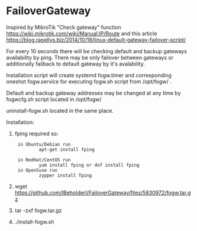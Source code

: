 # FailoverGateway

Inspired by MikroTik "Check gateway" function https://wiki.mikrotik.com/wiki/Manual:IP/Route and this article https://blog.rapellys.biz/2014/10/18/linux-default-gateway-failover-script/

For every 10 seconds there will be checking default and backup gateways availability by ping. There may be only failover between gateways or additionally failback to default gateway by it's avalability.

Installation script will create systemd fogw.timer and corresponding oneshot fogw.service for executing fogw.sh script from /opt/fogw/ .

Default and backup gateway addresses may be changed at any time by fogwcfg.sh script located in /opt/fogw/

uninstall-fogw.sh located in the same place.

Installation:

1) fping required so:

        in Ubuntu/Debian run
                apt-get install fping
                
        in RedHat/CentOS run
                yum install fping or dnf install fping
        in OpenSuse run
                zypper install fping

2) wget https://github.com/IBeholderI/FailoverGateway/files/5830972/fogw.tar.gz

3) tar -zxf fogw.tar.gz

4) ./install-fogw.sh
